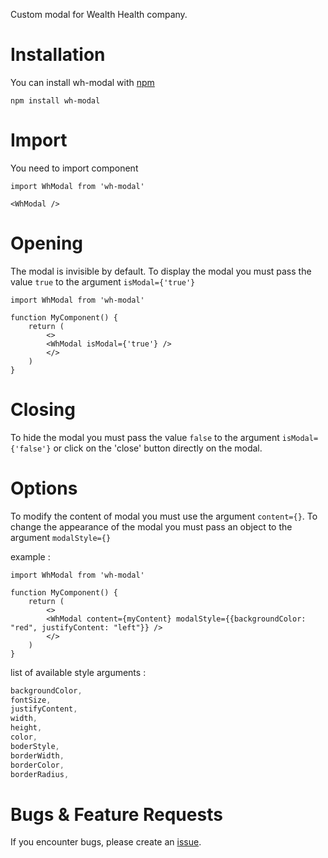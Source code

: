 Custom modal for Wealth Health company.

# Installation

You can install wh-modal with [npm](https://www.npmjs.com/package/wh-modal)

`npm install wh-modal`

# Import

You need to import component
```JSX
import WhModal from 'wh-modal'

<WhModal />
```

# Opening

The modal is invisible by default.
To display the modal you must pass the value `true` to the argument `isModal={'true'}`

```JSX
import WhModal from 'wh-modal'

function MyComponent() {
    return (
        <>
        <WhModal isModal={'true'} />
        </>
    )
}
```

# Closing

To hide the modal you must pass the value `false` to the argument `isModal={'false'}` or click on the 'close' button directly on the modal.

# Options

To modify the content of modal you must use the argument `content={}`.
To change the appearance of the modal you must pass an object to the argument `modalStyle={}`

example :

```JSX
import WhModal from 'wh-modal'

function MyComponent() {
    return (
        <>
        <WhModal content={myContent} modalStyle={{backgroundColor: "red", justifyContent: "left"}} />
        </>
    )
}
```

list of available style arguments :

```CSS
backgroundColor,
fontSize,
justifyContent,
width,
height,
color,
boderStyle,
borderWidth,
borderColor,
borderRadius,
```

# Bugs & Feature Requests

If you encounter bugs, please create an [issue](https://github.com/Poccardl/wh-modal/issues).